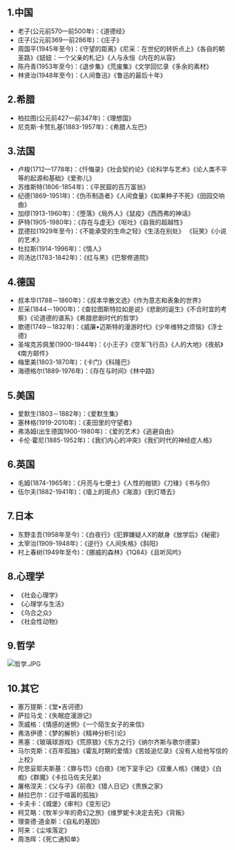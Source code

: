 ## 1.中国
- 老子(公元前570—前500年)：《道德经》
- 庄子(公元前369—前286年)：《庄子》
- 周国平(1945年至今)：《守望的距离》《尼采：在世纪的转折点上》《各自的朝圣路》《妞妞：一个父亲的札记》《人与永恒《内在的从容》
- 陈丹青(1953年至今)：《退步集》《荒废集》《文学回忆录《多余的素材》
- 林贤治(1948年至今)：《人间鲁迅》《鲁迅的最后十年》

## 2.希腊
- 柏拉图(公元前427—前347年)：《理想国》
- 尼克斯·卡赞扎基(1883-1957年)：《希腊人左巴》

## 3.法国
- 卢梭(1712—1778年)：《忏悔录》《社会契约论》《论科学与艺术》《论人类不平等的起源和基础》《爱弥儿》
- 苏维斯特(1806-1854年)：《平民窟的百万富翁》
- 纪德(1869-1951年)：《伪币制造者》《人间食量》《如果种子不死》《田园交响曲》
- 加缪(1913-1960年)：《堕落》《局外人》《鼠疫》《西西弗的神话》
- 萨特(1905-1980年)：《存在与虚无》《呕吐》《自我的超越性》
- 昆德拉(1929年至今)：《不能承受的生命之轻》《生活在别处》
《玩笑》《小说的艺术》
- 杜拉斯(1914-1996年)：《情人》
- 司汤达(1783-1842年)：《红与黑》《巴黎修道院》

## 4.德国
- 叔本华(1788－1860年)：《叔本华散文选》《作为意志和表象的世界》
- 尼采(1844－1900年)：《查拉图斯特拉如是说》《悲剧的诞生》《不合时宜的考察》《论道德的谱系》《希腊悲剧时代的哲学》
- 歌德(1749－1832年)：《威廉•迈斯特的漫游时代》《少年维特之烦恼》《浮士德》
- 圣埃克苏佩里(1900-1944年)：《小王子》《空军飞行员》《人的大地》《夜航》《南方邮件》
- 梅里美(1803-1870年)：《卡门》《科隆巴》
- 海德格尔(1889-1976年)：《存在与时间》《林中路》

## 5.美国
- 爱默生(1803－1882年)：《爱默生集》
- 塞林格(1919-2010年)：《麦田里的守望者》
- 弗洛姆(出生德国1900-1980年)：《爱的艺术》《逃避自由》
- 卡伦·霍尼(1885-1952年)：《我们内心的冲突》《我们时代的神经症人格》

## 6.英国
- 毛姆(1874-1965年)：《月亮与七便士》《人性的枷锁》《刀锋》《书与你》
- 伍尔夫(1882-1941年)：《墙上的斑点》《海浪》《到灯塔去》

## 7.日本
- 东野圭吾(1958年至今)：《白夜行》《犯罪嫌疑人X的献身《放学后》《秘密》
- 太宰治(1909-1948年)：《逆行》《人间失格》《斜阳》
- 村上春树(1949年至今)：《挪威的森林》《1Q84》《且听风吟》

## 8.心理学
- 《社会心理学》
- 《心理学与生活》
- 《乌合之众》
- 《社会性动物》

## 9.哲学

![哲学.JPG](https://upload-images.jianshu.io/upload_images/5548372-6817de4c25d3de31.JPG?imageMogr2/auto-orient/strip%7CimageView2/2/w/500)

## 10.其它
- 塞万提斯：《堂•吉诃德》
- 萨拉马戈：《失眠症漫游记》
- 茨威格：《情感的迷惘》《一个陌生女子的来信》
- 弗洛伊德：《梦的解析》《精神分析引论》
- 黑塞：《玻璃球游戏》《荒原狼》《东方之行》《纳尔齐斯与歌尔德蒙》
- 马尔克斯：《百年孤独》《霍乱时期的爱情》《苦妓追忆录》《没有人给他写信的上校》
- 陀思妥耶夫斯基：《罪与罚》《白夜》《地下室手记》《双重人格》《赌徒》《白痴》《群魔》《卡拉马佐夫兄弟》
- 屠格涅夫：《父与子》《前夜》《猎人日记》《贵族之家》
- 赫拉巴尔：《过于喧嚣的孤独》
- 卡夫卡：《城堡》《审判》《变形记》
- 柯艾略：《牧羊少年的奇幻之旅》《维罗妮卡决定去死》《背叛》
- 理查德·道金斯：《自私的基因》
- 阿来：《尘埃落定》
- 周浩晖：《死亡通知单》